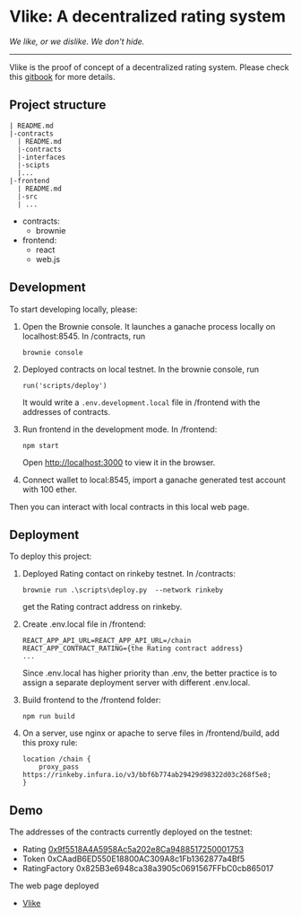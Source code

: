 # Vlike: A decentralized rating system

*We like, or we dislike. We don't hide.*

---

Vlike is the proof of concept of a decentralized rating system.
Please check this [gitbook](https://chench53.gitbook.io/hackathon/) for more details.

## Project structure

```
| README.md
|-contracts
  | README.md
  |-contracts
  |-interfaces
  |-scipts
  |...
|-frontend
  | README.md
  |-src
  | ...
```

- contracts: 
    - brownie
- frontend:
    - react
    - web.js

## Development

To start developing locally, please:

1. Open the Brownie console. It launches a ganache process locally on localhost:8545. In /contracts, run

    `brownie console`

2. Deployed contracts on local testnet. In the brownie console, run

    `run('scripts/deploy')`

     It would write a `.env.development.local` file in /frontend with the addresses of contracts.

3. Run frontend in the development mode. In /frontend: 

    `npm start`

    Open [http://localhost:3000](http://localhost:3000) to view it in the browser.

4. Connect wallet to local:8545, import a ganache generated test account with 100 ether.

Then you can interact with local contracts in this local web page.


## Deployment

To deploy this project:

1. Deployed Rating contact on rinkeby testnet. In /contracts: 

    `brownie run .\scripts\deploy.py  --network rinkeby`

    get the Rating contract address on rinkeby.
  
2. Create .env.local file in /frontend:

    ```
    REACT_APP_API_URL=REACT_APP_API_URL=/chain
    REACT_APP_CONTRACT_RATING={the Rating contract address}
    ... 
    ```

    Since .env.local has higher priority than .env, the better practice is to assign a separate deployment server with different .env.local.

3. Build frontend to the /frontend folder:

    `npm run build`

4. On a server, use nginx or apache to serve files in /frontend/build, add this proxy rule:

    ```
    location /chain {
        proxy_pass https://rinkeby.infura.io/v3/bbf6b774ab29429d98322d03c268f5e8;
    }
    ```

## Demo

The addresses of the contracts currently deployed on the testnet:

- Rating [0x9f5518A4A5958Ac5a202e8Ca9488517250001753](https://rinkeby.etherscan.io/address/0x9f5518A4A5958Ac5a202e8Ca9488517250001753)
- Token 0xCAadB6ED550E18800AC309A8c1Fb1362877a4Bf5
- RatingFactory 0x825B3e6948ca38a3905c0691567FFbC0cb865017

The web page deployed 

- [Vlike](http://vlike.frontiech.com/)
